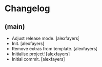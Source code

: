 Changelog
=========


(main)
------
- Adjust release mode. [alexfayers]
- Init. [alexfayers]
- Remove extras from template. [alexfayers]
- Initialise project! [alexfayers]
- Initial commit. [alexfayers]



